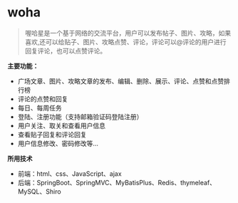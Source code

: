 # woha

> 喔哈星是一个基于网络的交流平台，用户可以发布帖子、图片、攻略，如果喜欢,还可以给贴子、图片、攻略点赞、评论，评论可以@评论的用户进行回复评论，也可以点赞评论。

**主要功能：**

- 广场文章、图片、攻略文章的发布、编辑、删除、展示、评论、点赞和点赞排行榜
- 评论的点赞和回复
- 每日、每周任务
- 登陆、注册功能（支持邮箱验证码登陆注册）
- 用户关注、取关和查看用户信息
- 查看贴子回复和评论回复
- 用户信息修改、密码修改等...

**所用技术**

- 前端：html、css、JavaScript、ajax
- 后端：SpringBoot、SpringMVC、MyBatisPlus、Redis、thymeleaf、MySQL、Shiro
